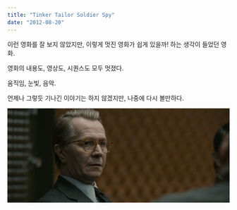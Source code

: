 ```yaml
---
title: "Tinker Tailor Soldier Spy"
date: "2012-08-20"
---
```


이런 영화를 잘 보지 않았지만, 이렇게 멋진 영화가 쉽게 있을까! 하는 생각이 들었던 영화.

영화의 내용도, 영상도, 시퀀스도 모두 멋졌다.

움직임, 눈빛, 음악.

언제나 그렇듯 기나긴 이야기는 하지 않겠지만, 나중에 다시 볼만하다.


![](/photo/movie/2012-08-20-Tinker_Tailor_Soldier_Spy.jpg)